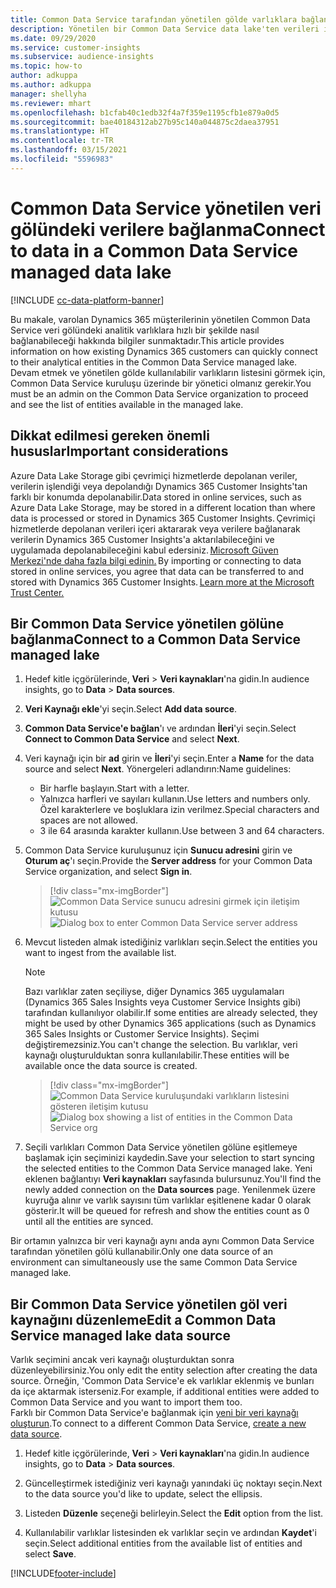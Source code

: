 ```yaml
---
title: Common Data Service tarafından yönetilen gölde varlıklara bağlanma
description: Yönetilen bir Common Data Service data lake'ten verileri içe aktarın.
ms.date: 09/29/2020
ms.service: customer-insights
ms.subservice: audience-insights
ms.topic: how-to
author: adkuppa
ms.author: adkuppa
manager: shellyha
ms.reviewer: mhart
ms.openlocfilehash: b1cfab40c1edb32f4a7f359e1195cfb1e879a0d5
ms.sourcegitcommit: bae40184312ab27b95c140a044875c2daea37951
ms.translationtype: HT
ms.contentlocale: tr-TR
ms.lasthandoff: 03/15/2021
ms.locfileid: "5596983"
---
```

# <a name="connect-to-data-in-a-common-data-service-managed-data-lake"></a><span data-ttu-id="1c584-103">Common Data Service yönetilen veri gölündeki verilere bağlanma</span><span class="sxs-lookup"><span data-stu-id="1c584-103">Connect to data in a Common Data Service managed data lake</span></span>

[!INCLUDE [cc-data-platform-banner](../includes/cc-data-platform-banner.md)]

<span data-ttu-id="1c584-104">Bu makale, varolan Dynamics 365 müşterilerinin yönetilen Common Data Service veri gölündeki analitik varlıklara hızlı bir şekilde nasıl bağlanabileceği hakkında bilgiler sunmaktadır.</span><span class="sxs-lookup"><span data-stu-id="1c584-104">This article provides information on how existing Dynamics 365 customers can quickly connect to their analytical entities in the Common Data Service managed lake.</span></span> <span data-ttu-id="1c584-105">Devam etmek ve yönetilen gölde kullanılabilir varlıkların listesini görmek için, Common Data Service kuruluşu üzerinde bir yönetici olmanız gerekir.</span><span class="sxs-lookup"><span data-stu-id="1c584-105">You must be an admin on the Common Data Service organization to proceed and see the list of entities available in the managed lake.</span></span>

## <a name="important-considerations"></a><span data-ttu-id="1c584-106">Dikkat edilmesi gereken önemli hususlar</span><span class="sxs-lookup"><span data-stu-id="1c584-106">Important considerations</span></span>

<span data-ttu-id="1c584-107">Azure Data Lake Storage gibi çevrimiçi hizmetlerde depolanan veriler, verilerin işlendiği veya depolandığı Dynamics 365 Customer Insights'tan farklı bir konumda depolanabilir.</span><span class="sxs-lookup"><span data-stu-id="1c584-107">Data stored in online services, such as Azure Data Lake Storage, may be stored in a different location than where data is processed or stored in Dynamics 365 Customer Insights.</span></span><span data-ttu-id="1c584-108"> Çevrimiçi hizmetlerde depolanan verileri içeri aktararak veya verilere bağlanarak verilerin Dynamics 365 Customer Insights'a aktarılabileceğini ve uygulamada depolanabileceğini kabul edersiniz. [Microsoft Güven Merkezi'nde daha fazla bilgi edinin.](https://www.microsoft.com/trust-center)</span><span class="sxs-lookup"><span data-stu-id="1c584-108"> By importing or connecting to data stored in online services, you agree that data can be transferred to and stored with Dynamics 365 Customer Insights. [Learn more at the Microsoft Trust Center.](https://www.microsoft.com/trust-center)</span></span>

## <a name="connect-to-a-common-data-service-managed-lake"></a><span data-ttu-id="1c584-109">Bir Common Data Service yönetilen gölüne bağlanma</span><span class="sxs-lookup"><span data-stu-id="1c584-109">Connect to a Common Data Service managed lake</span></span>

1. <span data-ttu-id="1c584-110">Hedef kitle içgörülerinde, **Veri** > **Veri kaynakları**'na gidin.</span><span class="sxs-lookup"><span data-stu-id="1c584-110">In audience insights, go to **Data** > **Data sources**.</span></span>

2. <span data-ttu-id="1c584-111">**Veri Kaynağı ekle**'yi seçin.</span><span class="sxs-lookup"><span data-stu-id="1c584-111">Select **Add data source**.</span></span>

3. <span data-ttu-id="1c584-112">**Common Data Service'e bağlan**'ı ve ardından **İleri**'yi seçin.</span><span class="sxs-lookup"><span data-stu-id="1c584-112">Select **Connect to Common Data Service** and select **Next**.</span></span>

4. <span data-ttu-id="1c584-113">Veri kaynağı için bir **ad** girin ve **İleri**'yi seçin.</span><span class="sxs-lookup"><span data-stu-id="1c584-113">Enter a **Name** for the data source and select **Next**.</span></span> <span data-ttu-id="1c584-114">Yönergeleri adlandırın:</span><span class="sxs-lookup"><span data-stu-id="1c584-114">Name guidelines:</span></span> 
   - <span data-ttu-id="1c584-115">Bir harfle başlayın.</span><span class="sxs-lookup"><span data-stu-id="1c584-115">Start with a letter.</span></span>
   - <span data-ttu-id="1c584-116">Yalnızca harfleri ve sayıları kullanın.</span><span class="sxs-lookup"><span data-stu-id="1c584-116">Use letters and numbers only.</span></span> <span data-ttu-id="1c584-117">Özel karakterlere ve boşluklara izin verilmez.</span><span class="sxs-lookup"><span data-stu-id="1c584-117">Special characters and spaces are not allowed.</span></span>
   - <span data-ttu-id="1c584-118">3 ile 64 arasında karakter kullanın.</span><span class="sxs-lookup"><span data-stu-id="1c584-118">Use between 3 and 64 characters.</span></span>

5. <span data-ttu-id="1c584-119">Common Data Service kuruluşunuz için **Sunucu adresini** girin ve **Oturum aç**'ı seçin.</span><span class="sxs-lookup"><span data-stu-id="1c584-119">Provide the **Server address** for your Common Data Service organization, and select **Sign in**.</span></span>

   > [!div class="mx-imgBorder"]
   > <span data-ttu-id="1c584-120">![Common Data Service sunucu adresini girmek için iletişim kutusu](media/enter-CDS-org-details.png)</span><span class="sxs-lookup"><span data-stu-id="1c584-120">![Dialog box to enter Common Data Service server address](media/enter-CDS-org-details.png)</span></span>

6. <span data-ttu-id="1c584-121">Mevcut listeden almak istediğiniz varlıkları seçin.</span><span class="sxs-lookup"><span data-stu-id="1c584-121">Select the entities you want to ingest from the available list.</span></span>    

   > [!NOTE]
   > <span data-ttu-id="1c584-122">Bazı varlıklar zaten seçiliyse, diğer Dynamics 365 uygulamaları (Dynamics 365 Sales Insights veya Customer Service Insights gibi) tarafından kullanılıyor olabilir.</span><span class="sxs-lookup"><span data-stu-id="1c584-122">If some entities are already selected, they might be used by other Dynamics 365 applications (such as Dynamics 365 Sales Insights or Customer Service Insights).</span></span> <span data-ttu-id="1c584-123">Seçimi değiştiremezsiniz.</span><span class="sxs-lookup"><span data-stu-id="1c584-123">You can't change the selection.</span></span> <span data-ttu-id="1c584-124">Bu varlıklar, veri kaynağı oluşturulduktan sonra kullanılabilir.</span><span class="sxs-lookup"><span data-stu-id="1c584-124">These entities will be available once the data source is created.</span></span>

   > [!div class="mx-imgBorder"]
   > <span data-ttu-id="1c584-125">![Common Data Service kuruluşundaki varlıkların listesini gösteren iletişim kutusu](media/select-analytical-entities.png)</span><span class="sxs-lookup"><span data-stu-id="1c584-125">![Dialog box showing a list of entities in the Common Data Service org](media/select-analytical-entities.png)</span></span>

7. <span data-ttu-id="1c584-126">Seçili varlıkları Common Data Service yönetilen gölüne eşitlemeye başlamak için seçiminizi kaydedin.</span><span class="sxs-lookup"><span data-stu-id="1c584-126">Save your selection to start syncing the selected entities to the Common Data Service managed lake.</span></span> <span data-ttu-id="1c584-127">Yeni eklenen bağlantıyı **Veri kaynakları** sayfasında bulursunuz.</span><span class="sxs-lookup"><span data-stu-id="1c584-127">You'll find the newly added connection on the **Data sources** page.</span></span> <span data-ttu-id="1c584-128">Yenilenmek üzere kuyruğa alınır ve varlık sayısını tüm varlıklar eşitlenene kadar 0 olarak gösterir.</span><span class="sxs-lookup"><span data-stu-id="1c584-128">It will be queued for refresh and show the entities count as 0 until all the entities are synced.</span></span>

<span data-ttu-id="1c584-129">Bir ortamın yalnızca bir veri kaynağı aynı anda aynı Common Data Service tarafından yönetilen gölü kullanabilir.</span><span class="sxs-lookup"><span data-stu-id="1c584-129">Only one data source of an environment can simultaneously use the same Common Data Service managed lake.</span></span>

## <a name="edit-a-common-data-service-managed-lake-data-source"></a><span data-ttu-id="1c584-130">Bir Common Data Service yönetilen göl veri kaynağını düzenleme</span><span class="sxs-lookup"><span data-stu-id="1c584-130">Edit a Common Data Service managed lake data source</span></span>

<span data-ttu-id="1c584-131">Varlık seçimini ancak veri kaynağı oluşturduktan sonra düzenleyebilirsiniz.</span><span class="sxs-lookup"><span data-stu-id="1c584-131">You only edit the entity selection after creating the data source.</span></span> <span data-ttu-id="1c584-132">Örneğin, 'Common Data Service'e ek varlıklar eklenmiş ve bunları da içe aktarmak isterseniz.</span><span class="sxs-lookup"><span data-stu-id="1c584-132">For example, if additional entities were added to Common Data Service and you want to import them too.</span></span>    
<span data-ttu-id="1c584-133">Farklı bir Common Data Service'e bağlanmak için [yeni bir veri kaynağı oluşturun](#connect-to-a-common-data-service-managed-lake).</span><span class="sxs-lookup"><span data-stu-id="1c584-133">To connect to a different Common Data Service, [create a new data source](#connect-to-a-common-data-service-managed-lake).</span></span>

1. <span data-ttu-id="1c584-134">Hedef kitle içgörülerinde, **Veri** > **Veri kaynakları**'na gidin.</span><span class="sxs-lookup"><span data-stu-id="1c584-134">In audience insights, go to **Data** > **Data sources**.</span></span>

2. <span data-ttu-id="1c584-135">Güncelleştirmek istediğiniz veri kaynağı yanındaki üç noktayı seçin.</span><span class="sxs-lookup"><span data-stu-id="1c584-135">Next to the data source you'd like to update, select the ellipsis.</span></span>

3. <span data-ttu-id="1c584-136">Listeden **Düzenle** seçeneği belirleyin.</span><span class="sxs-lookup"><span data-stu-id="1c584-136">Select the **Edit** option from the list.</span></span>

4. <span data-ttu-id="1c584-137">Kullanılabilir varlıklar listesinden ek varlıklar seçin ve ardından **Kaydet**'i seçin.</span><span class="sxs-lookup"><span data-stu-id="1c584-137">Select additional entities from the available list of entities and select **Save**.</span></span>


[!INCLUDE[footer-include](../includes/footer-banner.md)]